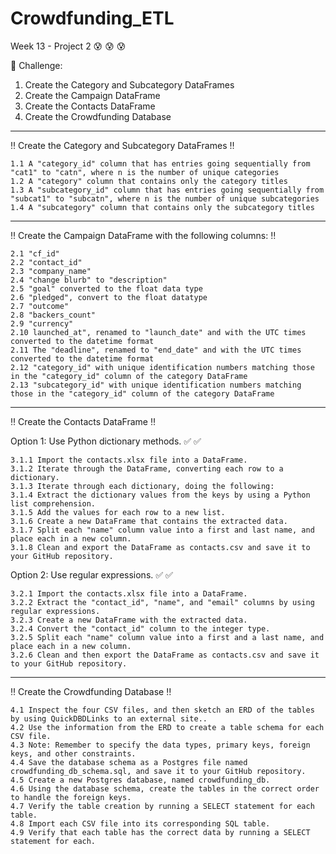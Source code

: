# Crowdfunding_ETL
Week 13 - Project 2 :cold_sweat: :cold_sweat: :cold_sweat:


:pushpin: Challenge: 
1. Create the Category and Subcategory DataFrames 
2. Create the Campaign DataFrame
3. Create the Contacts DataFrame
4. Create the Crowdfunding Database

-------------------------

:bangbang: Create the Category and Subcategory DataFrames :bangbang:

	1.1 A "category_id" column that has entries going sequentially from "cat1" to "catn", where n is the number of unique categories
	1.2 A "category" column that contains only the category titles
	1.3 A "subcategory_id" column that has entries going sequentially from "subcat1" to "subcatn", where n is the number of unique subcategories
	1.4 A "subcategory" column that contains only the subcategory titles

--------------------------

:bangbang: Create the Campaign DataFrame with the following columns: :bangbang:

	2.1 "cf_id"
	2.2 "contact_id"
	2.3 "company_name"
	2.4 "change blurb" to "description"
	2.5 "goal" converted to the float data type
	2.6 "pledged", convert to the float datatype
	2.7 "outcome"
	2.8 "backers_count"
	2.9 "currency"
	2.10 launched_at", renamed to "launch_date" and with the UTC times converted to the datetime format
	2.11 The "deadline", renamed to "end_date" and with the UTC times converted to the datetime format
	2.12 "category_id" with unique identification numbers matching those in the "category_id" column of the category DataFrame
	2.13 "subcategory_id" with unique identification numbers matching those in the "category_id" column of the category DataFrame


-------------------------

:bangbang: Create the Contacts DataFrame :bangbang:

Option 1: Use Python dictionary methods. :white_check_mark: :white_check_mark:

	3.1.1 Import the contacts.xlsx file into a DataFrame. 
	3.1.2 Iterate through the DataFrame, converting each row to a dictionary.
	3.1.3 Iterate through each dictionary, doing the following:
	3.1.4 Extract the dictionary values from the keys by using a Python list comprehension.
	3.1.5 Add the values for each row to a new list.
	3.1.6 Create a new DataFrame that contains the extracted data.
	3.1.7 Split each "name" column value into a first and last name, and place each in a new column.
	3.1.8 Clean and export the DataFrame as contacts.csv and save it to your GitHub repository.

Option 2: Use regular expressions. :white_check_mark: :white_check_mark:

	3.2.1 Import the contacts.xlsx file into a DataFrame.
	3.2.2 Extract the "contact_id", "name", and "email" columns by using regular expressions.
	3.2.3 Create a new DataFrame with the extracted data.
	3.2.4 Convert the "contact_id" column to the integer type.
	3.2.5 Split each "name" column value into a first and a last name, and place each in a new column.
	3.2.6 Clean and then export the DataFrame as contacts.csv and save it to your GitHub repository.

-------------------------

:bangbang: Create the Crowdfunding Database :bangbang:

	4.1 Inspect the four CSV files, and then sketch an ERD of the tables by using QuickDBDLinks to an external site..
	4.2 Use the information from the ERD to create a table schema for each CSV file.
	4.3 Note: Remember to specify the data types, primary keys, foreign keys, and other constraints.
	4.4 Save the database schema as a Postgres file named crowdfunding_db_schema.sql, and save it to your GitHub repository.
	4.5 Create a new Postgres database, named crowdfunding_db.
	4.6 Using the database schema, create the tables in the correct order to handle the foreign keys.
	4.7 Verify the table creation by running a SELECT statement for each table.
	4.8 Import each CSV file into its corresponding SQL table.
	4.9 Verify that each table has the correct data by running a SELECT statement for each.
